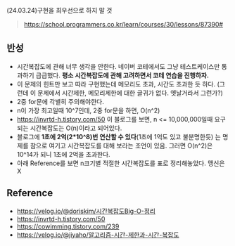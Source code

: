(24.03.24)구현을 최우선으로 하지 말 것
> https://school.programmers.co.kr/learn/courses/30/lessons/87390#
## 반성
- 시간복잡도에 관해 너무 생각을 안한다. 네이버 코테에서도 그냥 테스트케이스만 통과하기 급급했다. **평소 시간복잡도에 관해 고려하면서 코테 연습을 진행하자.**
- 이 문제의 힌트만 보고 따라 구현했는데 메모리도 초과, 시간도 초과한 듯 하다. (그런데 이 문제에서 시간제한, 메모리제한에 대한 글귀가 없다. 옛날거라서 그런가?)
- 2중 for문에 각별히 주의해야한다.
- n이 가장 최고일때 10^7인데, 2중 for문을 하면, O(n^2)
- https://invrtd-h.tistory.com/50 이 블로그를 보면, n <= 10,000,000일때 요구되는 시간복잡도는 O(n)이라고 되어있다.
- 블로그에 **1초에 2억(2\*10^8)번 연산할 수 있다**(1초에 1억도 있고 불분명한듯) 는 명제를 참으로 여기고 시간복잡도를 대해 보라는 조언이 있음. 그러면 O(n^2)은 10^14가 되니 1초에 2억을 초과한다.
- 아래 Reference를 보면 n크기별 적절한 시간복잡도를 표로 정리해놓았다. 맹신은 X
## Reference
- https://velog.io/@doriskim/시간복잡도Big-O-정리
- https://invrtd-h.tistory.com/50
- https://cowimming.tistory.com/239
- https://velog.io/@jiyaho/알고리즘-시간-제한과-시간-복잡도